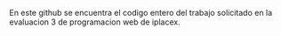 En este github se encuentra el codigo entero del trabajo solicitado en la evaluacion 3 de programacion web de iplacex.
